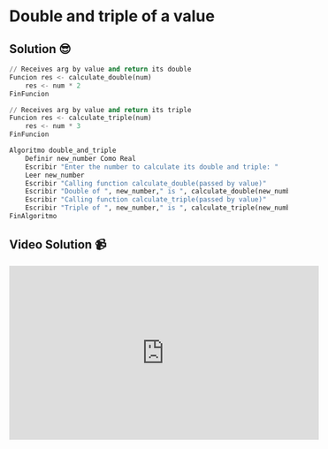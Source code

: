 # Double and triple of a value

## Solution 😎

```python
// Receives arg by value and return its double
Funcion res <- calculate_double(num)
	res <- num * 2
FinFuncion

// Receives arg by value and return its triple
Funcion res <- calculate_triple(num)
	res <- num * 3
FinFuncion

Algoritmo double_and_triple
	Definir new_number Como Real
	Escribir "Enter the number to calculate its double and triple: "
	Leer new_number
	Escribir "Calling function calculate_double(passed by value)"
	Escribir "Double of ", new_number," is ", calculate_double(new_number)
	Escribir "Calling function calculate_triple(passed by value)"
	Escribir "Triple of ", new_number," is ", calculate_triple(new_number)
FinAlgoritmo
```

## Video Solution 📹

<iframe width="560" height="315" src="https://www.youtube.com/embed/9cFT-74EFPQ" frameborder="0" allow="accelerometer; autoplay; clipboard-write; encrypted-media; gyroscope; picture-in-picture" allowfullscreen></iframe>
